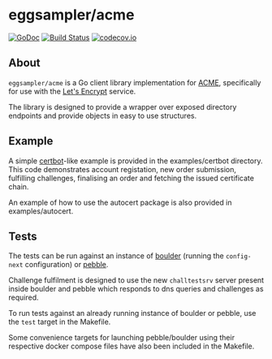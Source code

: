 # eggsampler/acme

[![GoDoc](https://godoc.org/github.com/eggsampler/acme?status.svg)](https://godoc.org/github.com/eggsampler/acme) [![Build Status](https://travis-ci.com/eggsampler/acme.svg?branch=master)](https://travis-ci.com/eggsampler/acme) [![codecov.io](https://codecov.io/gh/eggsampler/acme/branch/master/graph/badge.svg)](https://codecov.io/gh/eggsampler/acme/branch/master)

## About

`eggsampler/acme` is a Go client library implementation for [ACME](https://datatracker.ietf.org/doc/draft-ietf-acme-acme/), specifically for use with the [Let's Encrypt](https://letsencrypt.org/) service. 

The library is designed to provide a wrapper over exposed directory endpoints and provide objects in easy to use structures.

## Example

A simple [certbot](https://certbot.eff.org/)-like example is provided in the examples/certbot directory. This code demonstrates account registation, new order submission, fulfilling challenges, finalising an order and fetching the issued certificate chain.

An example of how to use the autocert package is also provided in examples/autocert.

## Tests

The tests can be run against an instance of [boulder](https://github.com/letsencrypt/boulder) (running the `config-next` configuration) or [pebble](https://github.com/letsencrypt/pebble).

Challenge fulfilment is designed to use the new `challtestsrv` server present inside boulder and pebble which responds to dns queries and challenges as required.

To run tests against an already running instance of boulder or pebble, use the `test` target in the Makefile.

Some convenience targets for launching pebble/boulder using their respective docker compose files have also been included in the Makefile.
